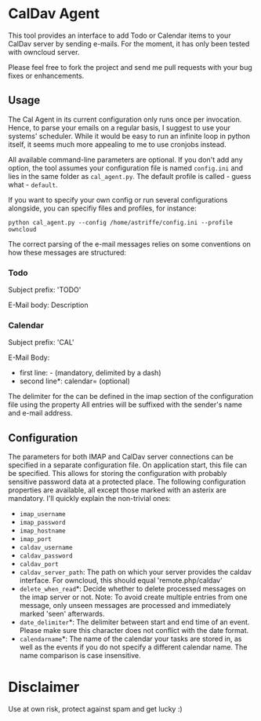 # CalDav Agent
This tool provides an interface to add Todo or Calendar items to your CalDav server by sending e-mails. For the moment, it has only been tested with owncloud server.


Please feel free to fork the project and send me pull requests with your bug fixes or enhancements.

## Usage
The Cal Agent in its current configuration only runs once per invocation. Hence, to parse your emails on a regular basis, I suggest to use your systems' scheduler. While it would be easy to run an infinite loop in python itself, it seems much more appealing to me to use cronjobs instead.

All available command-line parameters are optional. If you don't add any option, the tool assumes your configuration file is named `config.ini` and lies in the same folder as `cal_agent.py`. The default profile is called - guess what - `default`.

If you want to specify your own config or run several configurations alongside, you can specifiy files and profiles, for instance:

```
python cal_agent.py --config /home/astriffe/config.ini --profile owncloud
```


The correct parsing of the e-mail messages relies on some conventions on how these messages are structured:

### Todo
Subject prefix: 'TODO'

E-Mail body: Description

### Calendar
Subject prefix: 'CAL'

E-Mail Body:
* first line: <start> - <end> (mandatory, delimited by a dash)
* second line*: calendar=<calendarName> (optional)

The delimiter for the can be defined in the imap section of the configuration file using the property 
All entries will be suffixed with the sender's name and e-mail address.

## Configuration
The parameters for both IMAP and CalDav server connections can be specified in a separate configuration file. On application start, this file can be specified. This allows for storing the configuration with probably sensitive password data at a protected place. The following configuration properties are available, all except those marked with an asterix are mandatory. I'll quickly explain the non-trivial ones:
* `imap_username` 
* `imap_password`
* `imap_hostname`
* `imap_port`
* `caldav_username`
* `caldav_password`
* `caldav_port`
* `caldav_server_path`: The path on which your server provides the caldav interface. For owncloud, this should equal 'remote.php/caldav'
* `delete_when_read`\*: Decide whether to delete processed messages on the imap server or not. Note: To avoid create multiple entries from one message, only unseen messages are processed and immediately marked 'seen' afterwards.
* `date_delimiter`\*: The delimiter between start and end time of an event. Please make sure this character does not conflict with the date format.
* `calendarname`\*: The name of the calendar your tasks are stored in, as well as the events if you do not specify a different calendar name. The name comparison is case insensitive.

# Disclaimer
Use at own risk, protect against spam and get lucky :)
	


